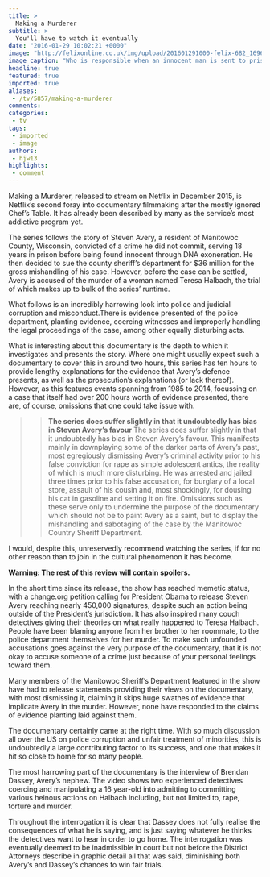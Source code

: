 ```yaml
---
title: >
  Making a Murderer
subtitle: >
  You'll have to watch it eventually
date: "2016-01-29 10:02:21 +0000"
image: "http://felixonline.co.uk/img/upload/201601291000-felix-682_1696611477252575_2592152650070458839_n.jpg"
image_caption: "Who is responsible when an innocent man is sent to prison? "
headline: true
featured: true
imported: true
aliases:
 - /tv/5857/making-a-murderer
comments:
categories:
 - tv
tags:
 - imported
 - image
authors:
 - hjw13
highlights:
 - comment
---
```


Making a Murderer, released to stream on Netflix in December 2015, is Netflix’s second foray into documentary filmmaking after the mostly ignored Chef’s Table. It has already been described by many as the service’s most addictive program yet.

The series follows the story of Steven Avery, a resident of Manitowoc County, Wisconsin,  convicted of a crime he did not commit, serving 18 years in prison before being found innocent through DNA exoneration. He then decided to sue the county sheriff’s department for $36 million for the gross mishandling of his case. However, before the case can be settled, Avery is accused of the murder of a woman named Teresa Halbach, the trial of which makes up to bulk of the series’ runtime.

What follows is an incredibly harrowing look into police and judicial corruption and misconduct.There is evidence presented of the police department, planting evidence, coercing witnesses and improperly handling the legal proceedings of the case, among other equally disturbing acts.

What is interesting about this documentary is the depth to which it investigates and presents the story. Where one might usually expect such a documentary to cover this in around two hours, this series has ten hours to provide lengthy explanations for the evidence that Avery’s defence presents, as well as the prosecution’s explanations (or lack thereof). However, as this features events spanning from 1985 to 2014, focussing on a case that itself had over 200 hours worth of evidence presented, there are, of course, omissions that one could take issue with.
> > **The series does suffer slightly in that it undoubtedly has bias in Steven Avery’s favour**
The series does suffer slightly in that it undoubtedly has bias in Steven Avery’s favour. This manifests mainly in downplaying some of the darker parts of Avery’s past, most egregiously dismissing Avery’s criminal activity prior to his false conviction for rape as simple adolescent antics, the reality of which is much more disturbing. He was arrested and jailed three times prior to his false accusation, for burglary of a local store, assault of his cousin and, most shockingly, for dousing his cat in gasoline and setting it on fire. Omissions such as these serve only to undermine the purpose of the documentary which should not be to paint Avery as a saint, but to display the mishandling and sabotaging of the case by the Manitowoc Country Sheriff Department.

I would, despite this, unreservedly recommend watching the series, if for no other reason than to join in the cultural phenomenon it has become.

**Warning: The rest of this review will contain spoilers.**

In the short time since its release, the show has reached memetic status, with a change.org petition calling for President Obama to release Steven Avery reaching nearly 450,000 signatures, despite such an action being outside of the President’s jurisdiction. It has also inspired many couch detectives giving their theories on what really happened to Teresa Halbach. People have been blaming anyone from her brother to her roommate, to the police department themselves for her murder. To make such unfounded accusations goes against the very purpose of the documentary, that it is not okay to accuse someone of a crime just because of your personal feelings toward them.

Many members of the Manitowoc Sheriff’s Department featured in the show have had to release statements providing their views on the documentary, with most dismissing it, claiming it skips huge swathes of evidence that implicate Avery in the murder. However, none have responded to the claims of evidence planting laid against them.

The documentary certainly came at the right time. With so much discussion all over the US on police corruption and unfair treatment of minorities, this is undoubtedly a large contributing factor to its success, and one that makes it hit so close to home for so many people.

The most harrowing part of the documentary is the interview of Brendan Dassey, Avery’s nephew. The video shows two experienced detectives coercing and manipulating a 16 year-old into admitting to committing various heinous actions on Halbach including, but not limited to, rape, torture and murder.

Throughout the interrogation it is clear that Dassey does not fully realise the consequences of what he is saying, and is just saying whatever he thinks the detectives want to hear in order to go home. The interrogation was eventually deemed to be inadmissible in court but not before the District Attorneys describe in graphic detail all that was said, diminishing both Avery’s and Dassey’s chances to win fair trials.
